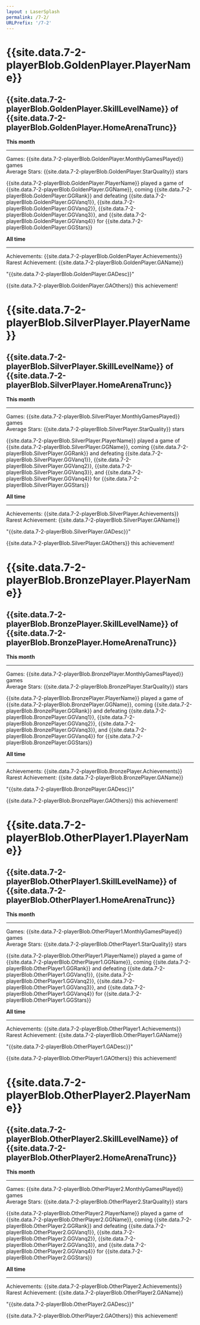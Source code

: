 ```yaml
---
layout : LaserSplash
permalink: /7-2/
URLPrefix: '/7-2'
---
```


<div class = "LaserCardWrapper LaserCardWrapperGold  col-lg-12">
    <div class = "LaserCardContent">
        <div class = "row container-fluid">
            <div class = "LaserCardNames col-sm-3">
                <h1> {{site.data.7-2-playerBlob.GoldenPlayer.PlayerName}} </h1> 
            </div>
            <div class = "LaserCardNames col-sm-9"> <h2> {{site.data.7-2-playerBlob.GoldenPlayer.SkillLevelName}} of 
                {{site.data.7-2-playerBlob.GoldenPlayer.HomeArenaTrunc}} </h2> 
            </div>
        </div>
        <div class = "row container-fluid">
            <div class = "LaserCardBlock col-sm-6" >
                <b>This month</b> <hr/> 
                Games: {{site.data.7-2-playerBlob.GoldenPlayer.MonthlyGamesPlayed}} games <br/>
                Average Stars: {{site.data.7-2-playerBlob.GoldenPlayer.StarQuality}} stars <br/><p>
                {{site.data.7-2-playerBlob.GoldenPlayer.PlayerName}} played a game of {{site.data.7-2-playerBlob.GoldenPlayer.GGName}}, coming {{site.data.7-2-playerBlob.GoldenPlayer.GGRank}} and defeating {{site.data.7-2-playerBlob.GoldenPlayer.GGVanq1}}, {{site.data.7-2-playerBlob.GoldenPlayer.GGVanq2}}, {{site.data.7-2-playerBlob.GoldenPlayer.GGVanq3}}, and {{site.data.7-2-playerBlob.GoldenPlayer.GGVanq4}} for {{site.data.7-2-playerBlob.GoldenPlayer.GGStars}} <br/></p>
            </div>
            <div class = "LaserCardBlock col-sm-6" >
                <b>All time</b> <hr/>
                Achievements: {{site.data.7-2-playerBlob.GoldenPlayer.Achievements}} <br/>
                Rarest Achievement: {{site.data.7-2-playerBlob.GoldenPlayer.GAName}} <p>
                "{{site.data.7-2-playerBlob.GoldenPlayer.GADesc}}"  </p><p>
                {{site.data.7-2-playerBlob.GoldenPlayer.GAOthers}} this achievement!  </p>
            </div>
        </div>
    </div>
</div>

<div class = "LaserCardWrapper LaserCardWrapperSilver col-lg-12 ">
    <div class = "LaserCardContent">
        <div class = "row container-fluid">
            <div class = "LaserCardNames col-sm-3"><h1> {{site.data.7-2-playerBlob.SilverPlayer.PlayerName}} </h1> </div>
            <div class = "LaserCardNames col-sm-9"> <h2> {{site.data.7-2-playerBlob.SilverPlayer.SkillLevelName}} of 
                {{site.data.7-2-playerBlob.SilverPlayer.HomeArenaTrunc}} </h2> 
            </div>
        </div>
        <div class = "row container-fluid">
            <div class = "LaserCardBlock col-sm-6" >
                <b>This month</b> <hr/> 
                Games: {{site.data.7-2-playerBlob.SilverPlayer.MonthlyGamesPlayed}} games <br/>
                Average Stars: {{site.data.7-2-playerBlob.SilverPlayer.StarQuality}} stars <br/><p>
                {{site.data.7-2-playerBlob.SilverPlayer.PlayerName}} played a game of {{site.data.7-2-playerBlob.SilverPlayer.GGName}}, coming {{site.data.7-2-playerBlob.SilverPlayer.GGRank}} and defeating {{site.data.7-2-playerBlob.SilverPlayer.GGVanq1}}, {{site.data.7-2-playerBlob.SilverPlayer.GGVanq2}}, {{site.data.7-2-playerBlob.SilverPlayer.GGVanq3}}, and {{site.data.7-2-playerBlob.SilverPlayer.GGVanq4}} for {{site.data.7-2-playerBlob.SilverPlayer.GGStars}} <br/></p>
            </div> 
            <div class = "LaserCardBlock col-sm-6" >
                <b>All time</b> <hr/>
                Achievements: {{site.data.7-2-playerBlob.SilverPlayer.Achievements}} <br/>
                Rarest Achievement: {{site.data.7-2-playerBlob.SilverPlayer.GAName}} <p>
                "{{site.data.7-2-playerBlob.SilverPlayer.GADesc}}"  </p><p>
                {{site.data.7-2-playerBlob.SilverPlayer.GAOthers}} this achievement!  </p>
            </div>
            <div class = "col-sm-1"></div>
        </div>
    </div>
</div>

<div class = "LaserCardWrapperBronze col-lg-12 LaserCardWrapper">
    <div class = "LaserCardContent">
        <div class = "row container-fluid">
            <div class = "LaserCardNames col-sm-3"><h1> {{site.data.7-2-playerBlob.BronzePlayer.PlayerName}} </h1> </div>
            <div class = "LaserCardNames col-sm-9"> <h2> {{site.data.7-2-playerBlob.BronzePlayer.SkillLevelName}} of 
                {{site.data.7-2-playerBlob.BronzePlayer.HomeArenaTrunc}} </h2> 
            </div>
        </div>
        <div class = "row container-fluid">
            <div class = "LaserCardBlock col-sm-6" >
                <b>This month</b> <hr/> 
                Games: {{site.data.7-2-playerBlob.BronzePlayer.MonthlyGamesPlayed}} games <br/>
                Average Stars: {{site.data.7-2-playerBlob.BronzePlayer.StarQuality}} stars <br/><p>
                {{site.data.7-2-playerBlob.BronzePlayer.PlayerName}} played a game of {{site.data.7-2-playerBlob.BronzePlayer.GGName}}, coming {{site.data.7-2-playerBlob.BronzePlayer.GGRank}} and defeating {{site.data.7-2-playerBlob.BronzePlayer.GGVanq1}}, {{site.data.7-2-playerBlob.BronzePlayer.GGVanq2}}, {{site.data.7-2-playerBlob.BronzePlayer.GGVanq3}}, and {{site.data.7-2-playerBlob.BronzePlayer.GGVanq4}} for {{site.data.7-2-playerBlob.BronzePlayer.GGStars}} <br/></p>
            </div>
            <div class = "LaserCardBlock col-sm-6" >
                <b>All time</b> <hr/>
                Achievements: {{site.data.7-2-playerBlob.BronzePlayer.Achievements}} <br/>
                Rarest Achievement: {{site.data.7-2-playerBlob.BronzePlayer.GAName}} <p>
                "{{site.data.7-2-playerBlob.BronzePlayer.GADesc}}"  </p><p>
                {{site.data.7-2-playerBlob.BronzePlayer.GAOthers}} this achievement!  </p>
            </div>
        </div>
    </div>
</div>

<div class = "LaserCardWrapperOther col-lg-12 LaserCardWrapper">
    <div class = "LaserCardContent">
        <div class = "row container-fluid">
            <div class = "LaserCardNames col-sm-3"><h1> {{site.data.7-2-playerBlob.OtherPlayer1.PlayerName}} </h1> </div>
            <div class = "LaserCardNames col-sm-9"> <h2> {{site.data.7-2-playerBlob.OtherPlayer1.SkillLevelName}} of 
                {{site.data.7-2-playerBlob.OtherPlayer1.HomeArenaTrunc}} </h2> 
            </div>
        </div>
        <div class = "row container-fluid">
            <div class = "LaserCardBlock col-sm-6" >
                <b>This month</b> <hr/> 
                Games: {{site.data.7-2-playerBlob.OtherPlayer1.MonthlyGamesPlayed}} games <br/>
                Average Stars: {{site.data.7-2-playerBlob.OtherPlayer1.StarQuality}} stars <br/><p>
                {{site.data.7-2-playerBlob.OtherPlayer1.PlayerName}} played a game of {{site.data.7-2-playerBlob.OtherPlayer1.GGName}}, coming {{site.data.7-2-playerBlob.OtherPlayer1.GGRank}} and defeating {{site.data.7-2-playerBlob.OtherPlayer1.GGVanq1}}, {{site.data.7-2-playerBlob.OtherPlayer1.GGVanq2}}, {{site.data.7-2-playerBlob.OtherPlayer1.GGVanq3}}, and {{site.data.7-2-playerBlob.OtherPlayer1.GGVanq4}} for {{site.data.7-2-playerBlob.OtherPlayer1.GGStars}} <br/></p>
            </div>
            <div class = "LaserCardBlock col-sm-6" >
                <b>All time</b> <hr/>
                Achievements: {{site.data.7-2-playerBlob.OtherPlayer1.Achievements}} <br/>
                Rarest Achievement: {{site.data.7-2-playerBlob.OtherPlayer1.GAName}} <p>
                "{{site.data.7-2-playerBlob.OtherPlayer1.GADesc}}"  </p><p>
                {{site.data.7-2-playerBlob.OtherPlayer1.GAOthers}} this achievement!  </p>
            </div>
        </div>
    </div>
</div>

<div class = "LaserCardWrapperOther col-lg-12 LaserCardWrapper">
    <div class = "LaserCardContent">
        <div class = "row container-fluid">
            <div class = "LaserCardNames col-sm-3"><h1> {{site.data.7-2-playerBlob.OtherPlayer2.PlayerName}} </h1> </div>
            <div class = "LaserCardNames col-sm-9"> <h2> {{site.data.7-2-playerBlob.OtherPlayer2.SkillLevelName}} of 
                {{site.data.7-2-playerBlob.OtherPlayer2.HomeArenaTrunc}} </h2> 
            </div>
        </div>
        <div class = "row container-fluid">
            <div class = "LaserCardBlock col-sm-6" >
                <b>This month</b> <hr/> 
                Games: {{site.data.7-2-playerBlob.OtherPlayer2.MonthlyGamesPlayed}} games <br/>
                Average Stars: {{site.data.7-2-playerBlob.OtherPlayer2.StarQuality}} stars <br/><p>
                {{site.data.7-2-playerBlob.OtherPlayer2.PlayerName}} played a game of {{site.data.7-2-playerBlob.OtherPlayer2.GGName}}, coming {{site.data.7-2-playerBlob.OtherPlayer2.GGRank}} and defeating {{site.data.7-2-playerBlob.OtherPlayer2.GGVanq1}}, {{site.data.7-2-playerBlob.OtherPlayer2.GGVanq2}}, {{site.data.7-2-playerBlob.OtherPlayer2.GGVanq3}}, and {{site.data.7-2-playerBlob.OtherPlayer2.GGVanq4}} for {{site.data.7-2-playerBlob.OtherPlayer2.GGStars}} <br/></p>
            </div>
            <div class = "LaserCardBlock col-sm-6" >
                <b>All time</b> <hr/>
                Achievements: {{site.data.7-2-playerBlob.OtherPlayer2.Achievements}} <br/>
                Rarest Achievement: {{site.data.7-2-playerBlob.OtherPlayer2.GAName}} <p>
                "{{site.data.7-2-playerBlob.OtherPlayer2.GADesc}}"  </p><p>
                {{site.data.7-2-playerBlob.OtherPlayer2.GAOthers}} this achievement!  </p>
            </div>
        </div>
    </div>
</div>
